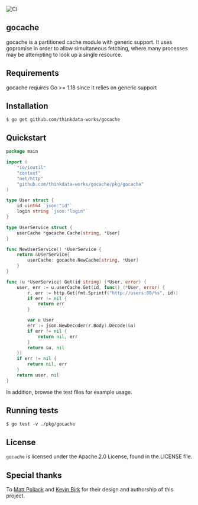 ![CI](https://github.com/thinkdata-works/gocache/actions/workflows/ci.yml/badge.svg)

## gocache

gocache is a partitioned cache module with generic support. It uses gopromise in order to allow simultaneous fetching, where many processes may be attempting to look up a single resource.

## Requirements

gocache requires Go >= 1.18 since it relies on generic support

## Installation

```
$ go get github.com/thinkdata-works/gocache
```

## Quickstart

```go
package main

import (
	"io/ioutil"
	"context"
	"net/http"
	"github.com/thinkdata-works/gocache/pkg/gocache"
)

type User struct {
	id uint64 `json:"id"`
	login string `json:"login"`
}

type UserService struct {
	userCache *gocache.Cache[string, *User]
}

func NewUserService() *UserService {
	return &UserService{
		userCache: gocache.NewCache[string, *User]
	}
}

func (u *UserService) Get(id string) (*User, error) {
	user, err := u.userCache.Get(id, func() (*User, error) {
		r, err := http.Get(fmt.Sprintf("http://users:80/%s", id))
		if err != nil {
			return err
		}

		var u User
		err := json.NewDecoder(r.Body).Decode(&u)
		if err != nil {
			return nil, err
		}
		return &u, nil
	})
	if err != nil {
		return nil, err
	}
	return user, nil
}
```

In addition, browse the test files for example usage.

## Running tests

```
$ go test -v ./pkg/gocache
```

## License

`gocache` is licensed under the Apache 2.0 License, found in the LICENSE file.

## Special thanks

To [Matt Pollack](https://github.com/mattpollack) and [Kevin Birk](https://github.com/kbirk) for their design and authorship of this project.
